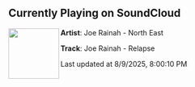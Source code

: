 ## Currently Playing on SoundCloud

[<img align="left" width="100" src="https://i1.sndcdn.com/artworks-zI6yOoMj0o8XLXEO-kJcKqg-t500x500.png">](https://soundcloud.com/user-341394321/joe-rainah-relapse)

**Artist**: Joe Rainah - North East 

**Track**: Joe Rainah - Relapse

Last updated at 8/9/2025, 8:00:10 PM
